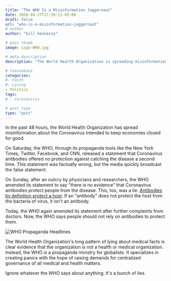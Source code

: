 ```yaml
---
title: "The WHO Is a Misinformation Juggernaut"
date: 2020-04-27T17:29:11-05:00
draft: false
url: "who-is-a-misinformation-juggernaut"
# author
author: "bill hennessy"

# post thumb
image: Logo-WHO.jpg

# meta description
description: "The World Health Organization is spreading misinformation about Coronavirus."

# taxonomies
categories: 
#- Faith
#- Living
- Politics
tags:
# - Coronavirus

# post type
type: "post"
---
```


In the past 48 hours, the World Health Organization has spread misinformation about the Coronavirus intended to keep economies closed for good. 

On Saturday, the WHO, through its propaganda tools like the New York Times, Twitter, Facebook, and CNN, released a statement that Coronavirus antibodies offered no protection against catching the disease a second time. This statement was factually wrong, but the media quickly broadcast the false statement.

On Sunday, after an outcry by physicians and researchers, the WHO amended its statement to say "there is no evidence" that Coronavirus antibodies protect people from the disease. This, too, was a lie. [Antibodies by definition protect a host](https://en.wikipedia.org/wiki/Antibody). If an "antibody" does not protect the host from the bacteria of virus, it isn't an anitbody. 

Today, the WHO again amended its statement after further complaints from doctors. Now, the WHO says people should not rely on antibodies to protect them.

![WHO Propaganda Headlines](/images/who-propaganda-headlines.png)

The World Health Organization's long pattern of lying about medical facts is clear evidence that the organization is not a health or medical organization. Instead, the WHO is a propaganda ministry for globalists. It specializes in creating panics with the hope of raising demands for centralized governance of all medical and health matters. 

Ignore whatever the WHO says about anything. It's a bunch of lies. 